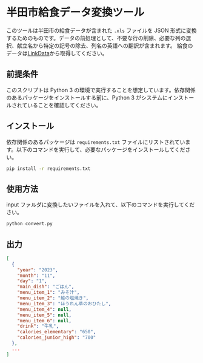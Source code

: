 # 半田市給食データ変換ツール

このツールは半田市の給食データが含まれた `.xls` ファイルを JSON 形式に変換するためのものです。データの前処理として、不要な行の削除、必要な列の選択、献立名から特定の記号の除去、列名の英語への翻訳が含まれます。
給食のデータは[LinkData](http://user.linkdata.org/user/kouhou_handacity/work)から取得してください。

## 前提条件

このスクリプトは Python 3 の環境で実行することを想定しています。依存関係のあるパッケージをインストールする前に、Python 3 がシステムにインストールされていることを確認してください。

## インストール

依存関係のあるパッケージは `requirements.txt` ファイルにリストされています。以下のコマンドを実行して、必要なパッケージをインストールしてください。

```bash
pip install -r requirements.txt
```

## 使用方法

input ファルダに変換したいファイルを入れて、以下のコマンドを実行してください。

```bash
python convert.py
```

## 出力

```JSON
[
  {
    "year": "2023",
    "month": "11",
    "day": "1",
    "main_dish": "ごはん",
    "menu_item_1": "みそ汁",
    "menu_item_2": "鮭の塩焼き",
    "menu_item_3": "ほうれん草のおひたし",
    "menu_item_4": null,
    "menu_item_5": null,
    "menu_item_6": null,
    "drink": "牛乳",
    "calories_elementary": "650",
    "calories_junior_high": "700"
  },
  ...
]

```
